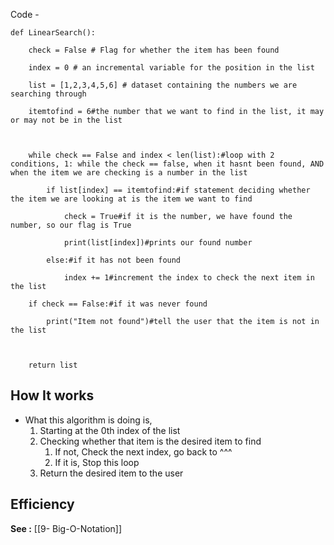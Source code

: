 Code -
```
def LinearSearch():

    check = False # Flag for whether the item has been found

    index = 0 # an incremental variable for the position in the list

    list = [1,2,3,4,5,6] # dataset containing the numbers we are searching through

    itemtofind = 6#the number that we want to find in the list, it may or may not be in the list

  

    while check == False and index < len(list):#loop with 2 conditions, 1: while the check == false, when it hasnt been found, AND when the item we are checking is a number in the list

        if list[index] == itemtofind:#if statement deciding whether the item we are looking at is the item we want to find

            check = True#if it is the number, we have found the number, so our flag is True

            print(list[index])#prints our found number

        else:#if it has not been found

            index += 1#increment the index to check the next item in the list

    if check == False:#if it was never found

        print("Item not found")#tell the user that the item is not in the list

  

    return list
```

## How It works

- What this algorithm is doing is,
	1. Starting at the 0th index of the list
	2. Checking whether that item is the desired item to find
		1. If not, Check the next index, go back to ^^^
		2. If it is, Stop this loop
	3. Return the desired item to the user




## Efficiency
 **See :** [[9- Big-O-Notation]]



